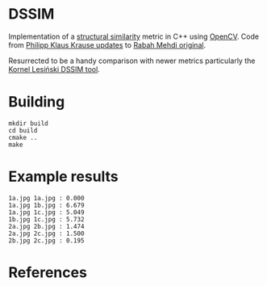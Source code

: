 # DSSIM

Implementation of a [structural similarity] metric in C++ using [OpenCV]. Code from [Philipp Klaus Krause updates] to [Rabah Mehdi original].

Resurrected to be a handy comparison with newer metrics particularly the [Kornel Lesiński DSSIM tool].

# Building

```
mkdir build
cd build
cmake ..
make
```

# Example results

```
1a.jpg 1a.jpg : 0.000
1a.jpg 1b.jpg : 6.679
1a.jpg 1c.jpg : 5.049
1b.jpg 1c.jpg : 5.732
2a.jpg 2b.jpg : 1.474
2a.jpg 2c.jpg : 1.500
2b.jpg 2c.jpg : 0.195
```

# References

[structural similarity]: https://en.wikipedia.org/wiki/Structural_similarity
[OpenCV]: https://opencv.org/
[Philipp Klaus Krause updates]: http://www.colecovision.eu/graphics/DSSIM/
[Rabah Mehdi original]: http://mehdi.rabah.free.fr/SSIM/
[Kornel Lesiński DSSIM tool]: https://kornel.ski/dssim
